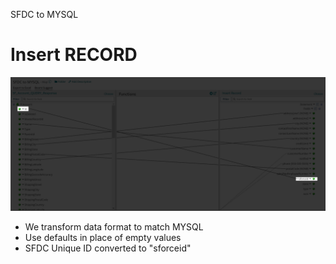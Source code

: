 SFDC to MYSQL
# Insert RECORD

<img src="./images/20220724210824.png" class="img-right">

- We transform data format to match MYSQL
- Use defaults in place of empty values 
- SFDC Unique ID converted to "sforceid" 